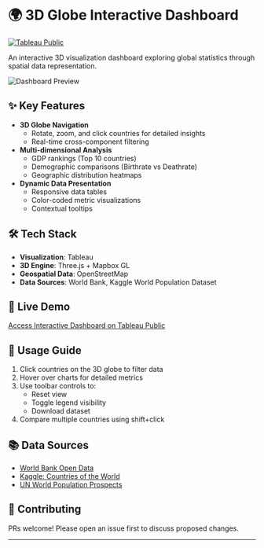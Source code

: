 # 🌍 3D Globe Interactive Dashboard

[![Tableau Public](https://img.shields.io/badge/Tableau-Public-orange)](https://public.tableau.com/app/profile/ram.kumar1052/viz/3DGlobe/Dashboard1)

An interactive 3D visualization dashboard exploring global statistics through spatial data representation.

![Dashboard Preview](https://github.com/user-attachments/assets/a5d9093a-6134-4854-bcc6-3c94b64e3bfc)


## ✨ Key Features
- **3D Globe Navigation**
  - Rotate, zoom, and click countries for detailed insights
  - Real-time cross-component filtering
- **Multi-dimensional Analysis**
  - GDP rankings (Top 10 countries)
  - Demographic comparisons (Birthrate vs Deathrate)
  - Geographic distribution heatmaps
- **Dynamic Data Presentation**
  - Responsive data tables
  - Color-coded metric visualizations
  - Contextual tooltips

## 🛠️ Tech Stack
- **Visualization**: Tableau
- **3D Engine**: Three.js + Mapbox GL
- **Geospatial Data**: OpenStreetMap
- **Data Sources**: World Bank, Kaggle World Population Dataset

## 🚀 Live Demo
[Access Interactive Dashboard on Tableau Public](https://public.tableau.com/app/profile/ram.kumar1052/viz/3DGlobe/Dashboard1)

## 📌 Usage Guide
1. Click countries on the 3D globe to filter data
2. Hover over charts for detailed metrics
3. Use toolbar controls to:
   - Reset view
   - Toggle legend visibility
   - Download dataset
4. Compare multiple countries using shift+click

## 📚 Data Sources
- [World Bank Open Data](https://data.worldbank.org/)
- [Kaggle: Countries of the World](https://www.kaggle.com/datasets/fernandol/countries-of-the-world)
- [UN World Population Prospects](https://population.un.org/wpp/)

## 🤝 Contributing
PRs welcome! Please open an issue first to discuss proposed changes.

---

